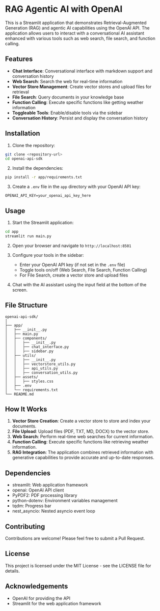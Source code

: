 # RAG Agentic AI with OpenAI

This is a Streamlit application that demonstrates Retrieval-Augmented Generation (RAG) and agentic AI capabilities using the OpenAI API. The application allows users to interact with a conversational AI assistant enhanced with various tools such as web search, file search, and function calling.

## Features

- **Chat Interface**: Conversational interface with markdown support and conversation history
- **Web Search**: Search the web for real-time information
- **Vector Store Management**: Create vector stores and upload files for retrieval
- **File Search**: Query documents in your knowledge base
- **Function Calling**: Execute specific functions like getting weather information
- **Toggleable Tools**: Enable/disable tools via the sidebar
- **Conversation History**: Persist and display the conversation history

## Installation

1. Clone the repository:
```bash
git clone <repository-url>
cd openai-api-sdk
```

2. Install the dependencies:
```bash
pip install -r app/requirements.txt
```

3. Create a `.env` file in the `app` directory with your OpenAI API key:
```
OPENAI_API_KEY=your_openai_api_key_here
```

## Usage

1. Start the Streamlit application:
```bash
cd app
streamlit run main.py
```

2. Open your browser and navigate to `http://localhost:8501`

3. Configure your tools in the sidebar:
   - Enter your OpenAI API key (if not set in the `.env` file)
   - Toggle tools on/off (Web Search, File Search, Function Calling)
   - For File Search, create a vector store and upload files

4. Chat with the AI assistant using the input field at the bottom of the screen.

## File Structure

```
openai-api-sdk/
│
├── app/
│   ├── __init__.py
│   ├── main.py
│   ├── components/
│   │   ├── __init__.py
│   │   ├── chat_interface.py
│   │   ├── sidebar.py
│   ├── utils/
│   │   ├── __init__.py
│   │   ├── vectorstore_utils.py
│   │   ├── api_utils.py
│   │   ├── conversation_utils.py
│   ├── assets/
│   │   ├── styles.css
│   ├── .env
│   └── requirements.txt
└── README.md
```

## How It Works

1. **Vector Store Creation**: Create a vector store to store and index your documents.
2. **File Upload**: Upload files (PDF, TXT, MD, DOCX) to the vector store.
3. **Web Search**: Perform real-time web searches for current information.
4. **Function Calling**: Execute specific functions like retrieving weather information.
5. **RAG Integration**: The application combines retrieved information with generative capabilities to provide accurate and up-to-date responses.

## Dependencies

- streamlit: Web application framework
- openai: OpenAI API client
- PyPDF2: PDF processing library
- python-dotenv: Environment variables management
- tqdm: Progress bar
- nest_asyncio: Nested asyncio event loop

## Contributing

Contributions are welcome! Please feel free to submit a Pull Request.

## License

This project is licensed under the MIT License - see the LICENSE file for details.

## Acknowledgements

- OpenAI for providing the API
- Streamlit for the web application framework
